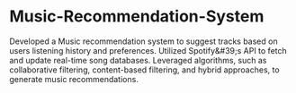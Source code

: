 # Music-Recommendation-System
Developed a Music recommendation system to suggest tracks based on users listening history and preferences. Utilized Spotify&amp;#39;s API to fetch and update real-time song databases. Leveraged algorithms, such as collaborative filtering, content-based filtering, and hybrid approaches, to generate music recommendations.

